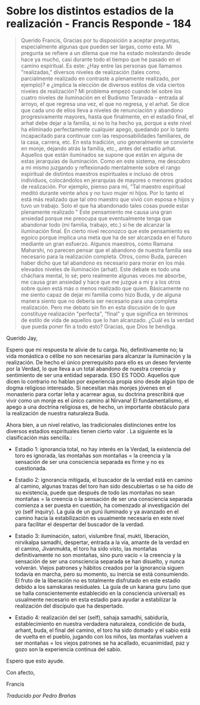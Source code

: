 # Sobre los distintos estadios de la realización - Francis Responde - 184

>Querido Francis, Gracias por tu disposición a aceptar preguntas, especialmente algunas que pueden ser largas, como esta. Mi pregunta se refiere a un dilema que me ha estado molestando desde hace ya mucho, casi durante todo el tiempo que he pasado en el camino espiritual. Es este: ¿Hay entre las personas que llamamos "realizadas," diversos niveles de realización (tales como, parcialmente realizado en contraste a plenamente realizado, por ejemplo)? e ¿implica la elección de diversos estilos de vida ciertos niveles de realización? Mi problema empezó cuando leí sobre los cuatro niveles de iluminación en el Budismo Teravada – entrada al arroyo, el que regresa una vez, el que no regresa, y el arhat. Se dice que cada uno de ellos lleva a niveles de renunciación y abandono progresivamente mayores, hasta que finalmente, en el estadio final, el arhat debe dejar a la familia, si no lo ha hecho ya, porque a este nivel ha eliminado perfectamente cualquier apego, quedando por lo tanto incapacitado para continuar con las responsabilidades familiares, de la casa, carrera, etc. En esta tradición, uno generalmente se convierte en monje, dejando atrás la familia, etc., antes del estadio arhat. Aquellos que están iluminados se supone que están en alguna de estas jerarquías de iluminación. Como en este sistema, me descubro a mi mismo juzgando y reflexionado mentalmente sobre el rango espiritual de distintos maestros espirituales e incluso de otros individuos, colocándolos en jerarquías de mayores o menores grados de realización. Por ejemplo, pienso para mi, "Tal maestro espiritual meditó durante veinte años y no tuvo mujer ni hijos. Por lo tanto el está más realizado que tal otro maestro que vivió con esposa e hijos y tuvo un trabajo. Solo el que ha abandonado tales cosas puede estar plenamente realizado " Este pensamiento me causa una gran ansiedad porque me preocupa que eventualmente tenga que abandonar todo (mi familia, trabajo, etc.) si he de alcanzar la iluminación final. En cierto nivel reconozco que este pensamiento es egoico porque implica una meta que ha de ser alcanzada en el futuro mediante un gran esfuerzo. Algunos maestros, como Ramana Maharshi, no parecen pensar que el abandono de nuestra familia sea necesario para la realización completa. Otros, como Buda, parecen haber dicho que tal abandono es necesario para morar en los más elevados niveles de iluminación (arhat). Este debate es todo una cháchara mental, lo sé; pero realmente algunas veces me absorbe, me causa gran ansiedad y hace que me juzgue a mi y a los otros sobre quien está más o menos realizado que quien. Básicamente no me siento capaz de dejar mi familia como hizo Buda, y de alguna manera siento que no debería ser necesario para una completa realización. Pero me debato sin fin en esta discusión de lo que constituye realización "perfecta", "final" y que significa en términos de estilo de vida de aquellos que lo han alcanzado. ¿Cuál es la verdad que pueda poner fin a todo esto? Gracias, que Dios te bendiga.

Querido Jay,

Espero que mi respuesta te alivie de tu carga. No, definitivamente no; la vida monástica o célibe no son necesarias para alcanzar la iluminación y la realización. De hecho el único prerrequisito para ello es un deseo ferviente por la Verdad, lo que lleva a un total abandono de nuestra creencia y sentimiento de ser una entidad separada. ESO ES TODO. Aquellos que dicen lo contrario no hablan por experiencia propia sino desde algún tipo de dogma religioso interesado. Si necesitan más monjes jóvenes en el monasterio para cortar leña y acarrear agua, su doctrina prescribirá que vivir como un monje es el único camino al Nirvana! El fundamentalismo, el apego a una doctrina religiosa es, de hecho, un importante obstáculo para la realización de nuestra naturaleza Buda.

Ahora bien, a un nivel relativo, las tradicionales distinciones entre los diversos estadios espirituales tienen cierto valor . La siguiente es la clasificación más sencilla.:

* Estadio 1: ignorancia total, no hay interés en la Verdad, la existencia del toro es ignorada, las montañas son montañas = la creencia y la sensación de ser una consciencia separada es firme y no es cuestionada.

* Estadio 2: ignorancia mitigada, el buscador de la verdad está en camino al camino, algunas trazas del toro han sido descubiertas o se ha oído de su existencia, puede que después de todo las montañas no sean montañas = la creencia o la sensación de ser una consciencia separada comienza a ser puesta en cuestión, ha comenzado al investigación del yo (self inquiry). La guía de un gurú iluminado y ya avanzado en el camino hacia la estabilización es usualmente necesaria en este nivel para facilitar el despertar del buscador de la verdad.

* Estadio 3: iluminación, satori, vislumbre final, mukti, liberación, nirvikalpa samadhi, despertar, entrada a la vía, amante de la verdad en el camino, Jivanmukta, el toro ha sido visto, las montañas definitivamente no son montañas, sino puro vacío = la creencia y la sensación de ser una consciencia separada se han disuelto, y nunca volverán. Viejos patrones y hábitos creados por la ignorancia siguen todavía en marcha, pero su momento, su inercia se está consumiendo. El fruto de la liberación no es totalmente disfrutado en este estadio debido a los samskaras residuales. La guía de un karana guru (uno que se halla conscientemente establecido en la consciencia universal) es usualmente necesario en esta estadio para ayudar a estabilizar la realización del discípulo que ha despertado.

* Estadio 4: realización del ser (self), sahaja samadhi, sabiduría, establecimiento en nuestra verdadera naturaleza, condición de buda, arhant, buda, el final del camino, el toro ha sido domado y el sabio está de vuelta en el pueblo, jugando con los niños, las montañas vuelven a ser montañas = los viejos patrones se ha acallado, ecuanimidad, paz y gozo son la experiencia continua del sabio.

Espero que esto ayude.

Con afecto,

Francis

_Traducido por Pedro Brañas_